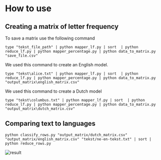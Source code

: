 # How to use

## Creating a matrix of letter frequency

To save a matrix use the following command
````
type "tekst_file_path" | python mapper_lf.py | sort  | python reduce_lf.py | python mapper_percentage.py | python data_to_matrix.py "save_file.csv"
````

We used this command to create an English model.
```
type "tekst\alice.txt" | python mapper_lf.py | sort  | python reduce_lf.py | python mapper_percentage.py | python data_to_matrix.py "output_matrix\english_matrix.csv"
```

We used this command to create a Dutch model
```
type "tekst\columbus.txt" | python mapper_lf.py | sort  | python reduce_lf.py | python mapper_percentage.py | python data_to_matrix.py "output_matrix\dutch_matrix.csv"
```

## Comparing text to languages

```
python classify_rows.py "output_matrix/dutch_matrix.csv" "output_matrix/english_matrix.csv" "tekst/ne-en-tekst.txt" | sort | python reduce_rows.py
```

![result](https://cdn.discordapp.com/attachments/701351521433944066/842802337898299442/unknown.png)

